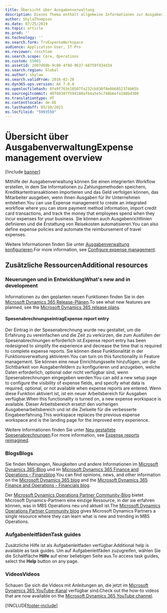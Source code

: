 ```yaml
---
title: Übersicht über Ausgabenverwaltung
description: Dieses Thema enthält allgemeine Informationen zur Ausgabenverwaltung und Links zu zusätzlichen Ressourcen. Mithilfe der Ausgabenverwaltung können Sie einen integrierten Workflow erstellen, in dem Sie Informationen zu Zahlungsmethoden speichern, Kreditkartentransaktionen importieren und das Geld verfolgen können, das Mitarbeiter ausgeben, wenn ihnen Ausgaben für Ihr Unternehmen entstehen.
author: ShylaThompson
ms.date: 07/25/2019
ms.topic: article
ms.prod: ''
ms.technology: ''
ms.search.form: TrvExpenseWorkspace
audience: Application User, IT Pro
ms.reviewer: roschlom
ms.search.scope: Core, Operations
ms.custom: 15001
ms.assetid: 2d97d69b-9c08-4f0d-9637-68759fd34d34
ms.search.region: Global
ms.author: shylaw
ms.search.validFrom: 2016-02-28
ms.dyn365.ops.version: AX 7.0.0
ms.openlocfilehash: 0fe9f763e18507fa232cb830f8e0b6852374b65b
ms.sourcegitcommit: 40f68387f594180af64a5e5c748b6efa188bd300
ms.translationtype: HT
ms.contentlocale: de-DE
ms.lasthandoff: 05/10/2021
ms.locfileid: "5993550"
---
```

# <a name="expense-management-overview"></a><span data-ttu-id="8bb6b-104">Übersicht über Ausgabenverwaltung</span><span class="sxs-lookup"><span data-stu-id="8bb6b-104">Expense management overview</span></span>

[!include [banner](../includes/banner.md)]

<span data-ttu-id="8bb6b-105">Mithilfe der Ausgabenverwaltung können Sie einen integrierten Workflow erstellen, in dem Sie Informationen zu Zahlungsmethoden speichern, Kreditkartentransaktionen importieren und das Geld verfolgen können, das Mitarbeiter ausgeben, wenn ihnen Ausgaben für Ihr Unternehmen entstehen.</span><span class="sxs-lookup"><span data-stu-id="8bb6b-105">You can use Expense management to create an integrated workflow where you can store payment method information, import credit card transactions, and track the money that employees spend when they incur expenses for your business.</span></span> <span data-ttu-id="8bb6b-106">Sie können auch Ausgabenrichtlinien definieren und die Erstattung von Reisekosten automatisieren.</span><span class="sxs-lookup"><span data-stu-id="8bb6b-106">You can also define expense policies and automate the reimbursement of travel expenses.</span></span>

<span data-ttu-id="8bb6b-107">Weitere Informationen finden Sie unter [Ausgabenverwaltung konfigurieren](plan-expense-management.md).</span><span class="sxs-lookup"><span data-stu-id="8bb6b-107">For more information, see [Configure expense management](plan-expense-management.md).</span></span>

## <a name="additional-resources"></a><span data-ttu-id="8bb6b-108">Zusätzliche Ressourcen</span><span class="sxs-lookup"><span data-stu-id="8bb6b-108">Additional resources</span></span>

### <a name="whats-new-and-in-development"></a><span data-ttu-id="8bb6b-109">Neuerungen und in Entwicklung</span><span class="sxs-lookup"><span data-stu-id="8bb6b-109">What's new and in development</span></span>

<span data-ttu-id="8bb6b-110">Informationen zu den geplanten neuen Funktionen finden Sie in den [Microsoft Dynamics 365 Release-Plänen](/dynamics365/release-plans/).</span><span class="sxs-lookup"><span data-stu-id="8bb6b-110">To see what new features are planned, see the [Microsoft Dynamics 365 release plans](/dynamics365/release-plans/).</span></span>

#### <a name="expense-report-entry"></a><span data-ttu-id="8bb6b-111">Spesenabrechnungseintrag</span><span class="sxs-lookup"><span data-stu-id="8bb6b-111">Expense report entry</span></span>

<span data-ttu-id="8bb6b-112">Der Eintrag in der Spesenabrechnung wurde neu gestaltet, um die Erfahrung zu vereinfachen und die Zeit zu verkürzen, die zum Ausfüllen der Spesenabrechnungen erforderlich ist.</span><span class="sxs-lookup"><span data-stu-id="8bb6b-112">Expense report entry has been redesigned to simplify the experience and decrease the time that is required to complete expense reports.</span></span> <span data-ttu-id="8bb6b-113">Sie können diese Funktionalität in der Funktionsverwaltung aktivieren.</span><span class="sxs-lookup"><span data-stu-id="8bb6b-113">You can turn on this functionality in Feature management.</span></span> <span data-ttu-id="8bb6b-114">Sie können eine neue Einrichtungsseite hinzufügen, um die Sichtbarkeit von Ausgabenfeldern zu konfigurieren und anzugeben, welche Daten erforderlich, optional oder nicht verfügbar sind, wenn Spesenabrechnungen eingegeben werden.</span><span class="sxs-lookup"><span data-stu-id="8bb6b-114">You can add a new setup page to configure the visibility of expense fields, and specify what data is required, optional, or not available when expense reports are entered.</span></span> <span data-ttu-id="8bb6b-115">Wenn diese Funktion aktiviert ist, ist ein neuer Arbeitsbereich für Ausgaben verfügbar.</span><span class="sxs-lookup"><span data-stu-id="8bb6b-115">When this functionality is turned on, a new expense workspace is available.</span></span> <span data-ttu-id="8bb6b-116">Dieser Arbeitsbereich ersetzt den vorherigen Ausgabenarbeitsbereich und ist die Zielseite für die verbesserte Eingabeerfahrung.</span><span class="sxs-lookup"><span data-stu-id="8bb6b-116">This workspace replaces the previous expense workspace and is the landing page for the improved entry experience.</span></span>

<span data-ttu-id="8bb6b-117">Weitere Informationen finden Sie unter [Neu gestaltete Spesenabrechnungen](ExpenseWorkspaceNew.md).</span><span class="sxs-lookup"><span data-stu-id="8bb6b-117">For more information, see [Expense reports reimagined](ExpenseWorkspaceNew.md).</span></span>

### <a name="blogs"></a><span data-ttu-id="8bb6b-118">Blogs</span><span class="sxs-lookup"><span data-stu-id="8bb6b-118">Blogs</span></span>

<span data-ttu-id="8bb6b-119">Sie finden Meinungen, Neuigkeiten und andere Informationen im [Microsoft Dynamics 365-Blog](https://community.dynamics.com/b/msftdynamicsblog?c=Enterprise) und im [Microsoft Dynamics 365 Finance and Operations – Finanzblog](https://community.dynamics.com/365/financeandoperations/b/financials).</span><span class="sxs-lookup"><span data-stu-id="8bb6b-119">You can find opinions, news, and other information on the [Microsoft Dynamics 365 blog](https://community.dynamics.com/b/msftdynamicsblog?c=Enterprise) and the [Microsoft Dynamics 365 Finance and Operations - Financials blog](https://community.dynamics.com/365/financeandoperations/b/financials).</span></span>

<span data-ttu-id="8bb6b-120">Der [Microsoft Dynamics Operations Partner Community-Blog](https://community.dynamics.com/partner/b/operationspartnercommunityblog) bietet Microsoft Dynamics-Partnern eine einzige Ressource, in der sie erfahren können, was in MBS Operations neu und aktuell ist.</span><span class="sxs-lookup"><span data-stu-id="8bb6b-120">The [Microsoft Dynamics Operations Partner Community blog](https://community.dynamics.com/partner/b/operationspartnercommunityblog) gives Microsoft Dynamics Partners a single resource where they can learn what is new and trending in MBS Operations.</span></span>

### <a name="task-guides"></a><span data-ttu-id="8bb6b-121">Aufgabenleitfäden</span><span class="sxs-lookup"><span data-stu-id="8bb6b-121">Task guides</span></span>

<span data-ttu-id="8bb6b-122">Zusätzliche Hilfe ist als Aufgabenleitfaden verfügbar.</span><span class="sxs-lookup"><span data-stu-id="8bb6b-122">Additional help is available as task guides.</span></span> <span data-ttu-id="8bb6b-123">Um auf Aufgabenleitfäden zuzugreifen, wählen Sie die Schaltfläche **Hilfe** auf einer beliebigen Seite aus.</span><span class="sxs-lookup"><span data-stu-id="8bb6b-123">To access task guides, select the **Help** button on any page.</span></span>

### <a name="videos"></a><span data-ttu-id="8bb6b-124">Videos</span><span class="sxs-lookup"><span data-stu-id="8bb6b-124">Videos</span></span>

<span data-ttu-id="8bb6b-125">Schauen Sie sich die Videos mit Anleitungen an, die jetzt im [Microsoft Dynamics 365 YouTube-Kanal](https://www.youtube.com/channel/UCJGCg4rB3QSs8y_1FquelBQ) verfügbar sind.</span><span class="sxs-lookup"><span data-stu-id="8bb6b-125">Check out the how-to videos that are now available on the [Microsoft Dynamics 365 YouTube channel](https://www.youtube.com/channel/UCJGCg4rB3QSs8y_1FquelBQ).</span></span>


[!INCLUDE[footer-include](../includes/footer-banner.md)]